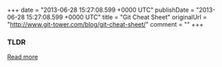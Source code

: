 +++
date = "2013-06-28 15:27:08.599 +0000 UTC"
publishDate = "2013-06-28 15:27:08.599 +0000 UTC"
title = "Git Cheat Sheet"
originalUrl = "http://www.git-tower.com/blog/git-cheat-sheet/"
comment = ""
+++

### TLDR


[Read more](http://www.git-tower.com/blog/git-cheat-sheet/)
